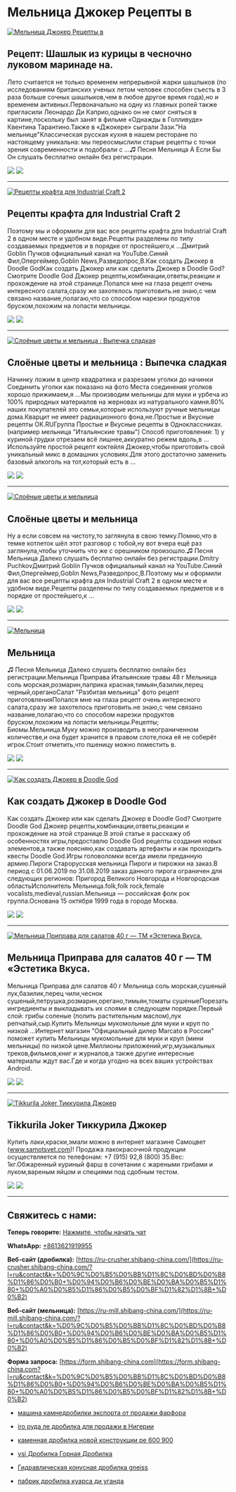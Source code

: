 # Мельница Джокер Рецепты в

<a href="https://swt.shibang-china.com/?l=ru&img&k=%D0%9C%D0%B5%D0%BB%D1%8C%D0%BD%D0%B8%D1%86%D0%B0+%D0%94%D0%B6%D0%BE%D0%BA%D0%B5%D1%80+%D0%A0%D0%B5%D1%86%D0%B5%D0%BF%D1%82%D1%8B+%D0%B2" target="_blank">![Мельница Джокер Рецепты в](http://static.shibang-china.com/all-800x300/850.jpg)</a>

## Рецепт: Шашлык из курицы в чесночно луковом маринаде на.
Лето считается не только временем непрерывной жарки шашлыков (по исследованиям британских ученых летом человек способен съесть в 3 раза больше сочных шашлыков,чем в любое другое время года),но и временем активных.Первоначально на одну из главных ролей также пригласили Леонардо Ди Каприо,однако он не смог сняться в картине,поскольку был занят в фильме &#171;Однажды в Голливуде&#187; Квентина Тарантино.Также в &#171;Джокере&#187; сыграли Зази.&quot;На мельнице&quot;Классическая русская кухня в нашем ресторане по настоящему уникальна: мы переосмыслили старые рецепты с точки зрения современности и подобрали с …♫ Песня Мельница А Если Бы Он слушать бесплатно онлайн без регистрации.


<a href="https://whatsapp.shibangsoft.com/WhatsApp.php" target="_blank" title="WhatsApp">![](http://static.shibang-china.com/icon/whatsapp.png)</a> <a href="https://swt.shibang-china.com/?l=ru&icon&k=%D0%9C%D0%B5%D0%BB%D1%8C%D0%BD%D0%B8%D1%86%D0%B0+%D0%94%D0%B6%D0%BE%D0%BA%D0%B5%D1%80+%D0%A0%D0%B5%D1%86%D0%B5%D0%BF%D1%82%D1%8B+%D0%B2" target="_blank">![](http://static.shibang-china.com/icon/chat-ru.png)</a>

---

<a href="https://swt.shibang-china.com/?l=ru&img&k=%D0%9C%D0%B5%D0%BB%D1%8C%D0%BD%D0%B8%D1%86%D0%B0+%D0%94%D0%B6%D0%BE%D0%BA%D0%B5%D1%80+%D0%A0%D0%B5%D1%86%D0%B5%D0%BF%D1%82%D1%8B+%D0%B2" target="_blank">![Рецепты крафта для Industrial Craft 2](http://static.shibang-china.com/all-800x300/1472.jpg)</a>

## Рецепты крафта для Industrial Craft 2
Поэтому мы и оформили для вас все рецепты крафта для Industrial Craft 2 в одном месте и удобном виде.Рецепты разделены по типу создаваемых предметов и в порядке от простейшего,к …Дмитрий Goblin Пучков официальный канал на YouTube.Синий Фил,Опергеймер,Goblin News,Разведопрос,В.Как создать Джокер в Doodle GodКак создать Джокер или как сделать Джокер в Doodle God? Смотрите Doodle God Джокер рецепты,комбинации,ответы,реакции и прохождение на этой странице.Попался мне на глаза рецепт очень интересного салата,сразу же захотелось приготовить.не знаю,с чем связано название,полагаю,что со способом нарезки продуктов бруском,похожим на лопасти мельницы.


<a href="https://whatsapp.shibangsoft.com/WhatsApp.php" target="_blank" title="WhatsApp">![](http://static.shibang-china.com/icon/whatsapp.png)</a> <a href="https://swt.shibang-china.com/?l=ru&icon&k=%D0%9C%D0%B5%D0%BB%D1%8C%D0%BD%D0%B8%D1%86%D0%B0+%D0%94%D0%B6%D0%BE%D0%BA%D0%B5%D1%80+%D0%A0%D0%B5%D1%86%D0%B5%D0%BF%D1%82%D1%8B+%D0%B2" target="_blank">![](http://static.shibang-china.com/icon/chat-ru.png)</a>

---

<a href="https://swt.shibang-china.com/?l=ru&img&k=%D0%9C%D0%B5%D0%BB%D1%8C%D0%BD%D0%B8%D1%86%D0%B0+%D0%94%D0%B6%D0%BE%D0%BA%D0%B5%D1%80+%D0%A0%D0%B5%D1%86%D0%B5%D0%BF%D1%82%D1%8B+%D0%B2" target="_blank">![Слоёные цветы и мельница : Выпечка сладкая](http://static.shibang-china.com/all-800x300/481.jpg)</a>

## Слоёные цветы и мельница : Выпечка сладкая
Начинку ложим в центр квадратика и разрезаем уголки до начинки Соединить уголки как показано на фото Места соединения уголков хорошо прижимаем,я …Мы производим мельницы для муки и урбеча из 100% природных материалов на жерновах из натурального камня.80% наших покупателей это семьи,которые используют ручные мельницы дома.Кварцит не имеет радиационного фона,не.Простые и Вкусные рецепты OK.RUГруппа Простые и Вкусные рецепты в Одноклассниках.(например мельница &quot;Итальянские травы&quot;) Способ приготовления: 1) у куриной грудки отрезаем всё лишнее,аккуратно режем вдоль,в …Используйте простой рецепт коктейля Джокер,чтобы приготовить свой уникальный микс в домашних условиях.Для этого достаточно заменить базовый алкоголь на тот,который есть в …


<a href="https://whatsapp.shibangsoft.com/WhatsApp.php" target="_blank" title="WhatsApp">![](http://static.shibang-china.com/icon/whatsapp.png)</a> <a href="https://swt.shibang-china.com/?l=ru&icon&k=%D0%9C%D0%B5%D0%BB%D1%8C%D0%BD%D0%B8%D1%86%D0%B0+%D0%94%D0%B6%D0%BE%D0%BA%D0%B5%D1%80+%D0%A0%D0%B5%D1%86%D0%B5%D0%BF%D1%82%D1%8B+%D0%B2" target="_blank">![](http://static.shibang-china.com/icon/chat-ru.png)</a>

---

<a href="https://swt.shibang-china.com/?l=ru&img&k=%D0%9C%D0%B5%D0%BB%D1%8C%D0%BD%D0%B8%D1%86%D0%B0+%D0%94%D0%B6%D0%BE%D0%BA%D0%B5%D1%80+%D0%A0%D0%B5%D1%86%D0%B5%D0%BF%D1%82%D1%8B+%D0%B2" target="_blank">![Слоёные цветы и мельница](http://static.shibang-china.com/all-800x300/880.jpg)</a>

## Слоёные цветы и мельница
Ну а если совсем на чистоту,то заглянула в свою темку.Помню,что в темке котлеток шёл этот разговор с тобой,ну вот вчера ещё раз заглянула,чтобы уточнить что же с орешником произошло.♫ Песня Мельница Далеко слушать бесплатно онлайн без регистрации.Dmitry PuchkovДмитрий Goblin Пучков официальный канал на YouTube.Синий Фил,Опергеймер,Goblin News,Разведопрос,В.Поэтому мы и оформили для вас все рецепты крафта для Industrial Craft 2 в одном месте и удобном виде.Рецепты разделены по типу создаваемых предметов и в порядке от простейшего,к …


<a href="https://whatsapp.shibangsoft.com/WhatsApp.php" target="_blank" title="WhatsApp">![](http://static.shibang-china.com/icon/whatsapp.png)</a> <a href="https://swt.shibang-china.com/?l=ru&icon&k=%D0%9C%D0%B5%D0%BB%D1%8C%D0%BD%D0%B8%D1%86%D0%B0+%D0%94%D0%B6%D0%BE%D0%BA%D0%B5%D1%80+%D0%A0%D0%B5%D1%86%D0%B5%D0%BF%D1%82%D1%8B+%D0%B2" target="_blank">![](http://static.shibang-china.com/icon/chat-ru.png)</a>

---

<a href="https://swt.shibang-china.com/?l=ru&img&k=%D0%9C%D0%B5%D0%BB%D1%8C%D0%BD%D0%B8%D1%86%D0%B0+%D0%94%D0%B6%D0%BE%D0%BA%D0%B5%D1%80+%D0%A0%D0%B5%D1%86%D0%B5%D0%BF%D1%82%D1%8B+%D0%B2" target="_blank">![Мельница](http://static.shibang-china.com/all-800x300/955.jpg)</a>

## Мельница
♫ Песня Мельница Далеко слушать бесплатно онлайн без регистрации.Мельница Приправа Итальянские травы 48 г Мельница соль морская,розмарин,паприка красная,тимьян,базилик,перец черный,ореганоСалат &quot;Разбитая мельница&quot; фото рецепт приготовленияПопался мне на глаза рецепт очень интересного салата,сразу же захотелось приготовить.не знаю,с чем связано название,полагаю,что со способом нарезки продуктов бруском,похожим на лопасти мельницы.Рецепты; Биомы.Мельница.Муку можно производить в неограниченном количестве,и она будет хранится в правом слоте,пока её не соберёт игрок.Стоит отметить,что пшеницу можно поместить в.


<a href="https://whatsapp.shibangsoft.com/WhatsApp.php" target="_blank" title="WhatsApp">![](http://static.shibang-china.com/icon/whatsapp.png)</a> <a href="https://swt.shibang-china.com/?l=ru&icon&k=%D0%9C%D0%B5%D0%BB%D1%8C%D0%BD%D0%B8%D1%86%D0%B0+%D0%94%D0%B6%D0%BE%D0%BA%D0%B5%D1%80+%D0%A0%D0%B5%D1%86%D0%B5%D0%BF%D1%82%D1%8B+%D0%B2" target="_blank">![](http://static.shibang-china.com/icon/chat-ru.png)</a>

---

<a href="https://swt.shibang-china.com/?l=ru&img&k=%D0%9C%D0%B5%D0%BB%D1%8C%D0%BD%D0%B8%D1%86%D0%B0+%D0%94%D0%B6%D0%BE%D0%BA%D0%B5%D1%80+%D0%A0%D0%B5%D1%86%D0%B5%D0%BF%D1%82%D1%8B+%D0%B2" target="_blank">![Как создать Джокер в Doodle God](http://static.shibang-china.com/all-800x300/54.jpg)</a>

## Как создать Джокер в Doodle God
Как создать Джокер или как сделать Джокер в Doodle God? Смотрите Doodle God Джокер рецепты,комбинации,ответы,реакции и прохождение на этой странице.В этой статье я расскажу об особенностях игры,предоставлю Doodle God рецепты создания новых элементов,а также поясняю,как создавать артефакты и как проходить квесты Doodle God.Игры головоломки всегда имели преданную армию.Пироги Старорусская мельница Пироги и пирожки на заказ.В период с 01.06.2019 по 31.08.2019 заказ данного пирога ограничен для следующих регионов: Пригород Великого Новгорода и Новгородская областьИсполнитель Мельница.folk,folk rock,female vocalists,medieval,russian.Мельница — российская фолк рок группа.Основана 15 октября 1999 года в городе Москва.


<a href="https://whatsapp.shibangsoft.com/WhatsApp.php" target="_blank" title="WhatsApp">![](http://static.shibang-china.com/icon/whatsapp.png)</a> <a href="https://swt.shibang-china.com/?l=ru&icon&k=%D0%9C%D0%B5%D0%BB%D1%8C%D0%BD%D0%B8%D1%86%D0%B0+%D0%94%D0%B6%D0%BE%D0%BA%D0%B5%D1%80+%D0%A0%D0%B5%D1%86%D0%B5%D0%BF%D1%82%D1%8B+%D0%B2" target="_blank">![](http://static.shibang-china.com/icon/chat-ru.png)</a>

---

<a href="https://swt.shibang-china.com/?l=ru&img&k=%D0%9C%D0%B5%D0%BB%D1%8C%D0%BD%D0%B8%D1%86%D0%B0+%D0%94%D0%B6%D0%BE%D0%BA%D0%B5%D1%80+%D0%A0%D0%B5%D1%86%D0%B5%D0%BF%D1%82%D1%8B+%D0%B2" target="_blank">![Мельница Приправа для салатов 40 г — ТМ &#171;Эстетика Вкуса.](http://static.shibang-china.com/all-800x300/561.jpg)</a>

## Мельница Приправа для салатов 40 г — ТМ &#171;Эстетика Вкуса.
Мельница Приправа для салатов 40 г Мельница соль морская,сушеный лук,базилик,перец чили,чеснок сушеный,петрушка,розмарин,орегано,тимьян,томаты сушеныеПорезать ингредиенты и выкладывать их слоями в следующем порядке.Первый слой: грибы соленые (полить растительным маслом),лук репчатый,сыр.Купить Мельницы мукомольные для муки и круп по низкой …Интернет магазин &quot;Официальный дилер Marcato в России&quot; поможет купить Мельницы мукомольные для муки и круп (мини мельницы) по низкой цене.Миллионы приложений,игр,музыкальных треков,фильмов,книг и журналов,а также другие интересные материалы ждут вас.Где и когда угодно на всех ваших устройствах Android.


<a href="https://whatsapp.shibangsoft.com/WhatsApp.php" target="_blank" title="WhatsApp">![](http://static.shibang-china.com/icon/whatsapp.png)</a> <a href="https://swt.shibang-china.com/?l=ru&icon&k=%D0%9C%D0%B5%D0%BB%D1%8C%D0%BD%D0%B8%D1%86%D0%B0+%D0%94%D0%B6%D0%BE%D0%BA%D0%B5%D1%80+%D0%A0%D0%B5%D1%86%D0%B5%D0%BF%D1%82%D1%8B+%D0%B2" target="_blank">![](http://static.shibang-china.com/icon/chat-ru.png)</a>

---

<a href="https://swt.shibang-china.com/?l=ru&img&k=%D0%9C%D0%B5%D0%BB%D1%8C%D0%BD%D0%B8%D1%86%D0%B0+%D0%94%D0%B6%D0%BE%D0%BA%D0%B5%D1%80+%D0%A0%D0%B5%D1%86%D0%B5%D0%BF%D1%82%D1%8B+%D0%B2" target="_blank">![Tikkurila Joker Тиккурила Джокер](http://static.shibang-china.com/all-800x300/1098.jpg)</a>

## Tikkurila Joker Тиккурила Джокер
Купить лаки,краски,эмали можно в интернет магазине Самоцвет (www.samotsvet.com)! Продажа лакокрасочной продукции осуществляется по телефонам: +7 (915) 92,8 (800) 35.Вес: 1кг.Обжаренный куриный фарш в сочетании с жареными грибами и луком,вареным яйцом и специями под сдобным тестом.

<a href="https://whatsapp.shibangsoft.com/WhatsApp.php" target="_blank" title="WhatsApp">![](http://static.shibang-china.com/icon/whatsapp.png)</a> <a href="https://swt.shibang-china.com/?l=ru&icon&k=%D0%9C%D0%B5%D0%BB%D1%8C%D0%BD%D0%B8%D1%86%D0%B0+%D0%94%D0%B6%D0%BE%D0%BA%D0%B5%D1%80+%D0%A0%D0%B5%D1%86%D0%B5%D0%BF%D1%82%D1%8B+%D0%B2" target="_blank">![](http://static.shibang-china.com/icon/chat-ru.png)</a>

---
## Свяжитесь с нами:

**Теперь говорите:** [Нажмите, чтобы начать чат](https://swt.shibang-china.com?l=ru&contact&k=%D0%9C%D0%B5%D0%BB%D1%8C%D0%BD%D0%B8%D1%86%D0%B0+%D0%94%D0%B6%D0%BE%D0%BA%D0%B5%D1%80+%D0%A0%D0%B5%D1%86%D0%B5%D0%BF%D1%82%D1%8B+%D0%B2)

**WhatsApp:**  [+8613621919955](https://whatsapp.shibangsoft.com/WhatsApp.php)

**Веб-сайт (дробилка):** [https://ru-crusher.shibang-china.com/](https://ru-crusher.shibang-china.com/?l=ru&contact&k=%D0%9C%D0%B5%D0%BB%D1%8C%D0%BD%D0%B8%D1%86%D0%B0+%D0%94%D0%B6%D0%BE%D0%BA%D0%B5%D1%80+%D0%A0%D0%B5%D1%86%D0%B5%D0%BF%D1%82%D1%8B+%D0%B2)

**Веб-сайт (мельница):** [https://ru-mill.shibang-china.com/](https://ru-mill.shibang-china.com/?l=ru&contact&k=%D0%9C%D0%B5%D0%BB%D1%8C%D0%BD%D0%B8%D1%86%D0%B0+%D0%94%D0%B6%D0%BE%D0%BA%D0%B5%D1%80+%D0%A0%D0%B5%D1%86%D0%B5%D0%BF%D1%82%D1%8B+%D0%B2)

**Форма запроса:** [https://form.shibang-china.com](https://form.shibang-china.com?l=ru&contact&k=%D0%9C%D0%B5%D0%BB%D1%8C%D0%BD%D0%B8%D1%86%D0%B0+%D0%94%D0%B6%D0%BE%D0%BA%D0%B5%D1%80+%D0%A0%D0%B5%D1%86%D0%B5%D0%BF%D1%82%D1%8B+%D0%B2)

* [машина камнедробилки экспорта от продажи фарфора](../124/%D0%BC%D0%B0%D1%88%D0%B8%D0%BD%D0%B0%20%D0%BA%D0%B0%D0%BC%D0%BD%D0%B5%D0%B4%D1%80%D0%BE%D0%B1%D0%B8%D0%BB%D0%BA%D0%B8%20%D1%8D%D0%BA%D1%81%D0%BF%D0%BE%D1%80%D1%82%D0%B0%20%D0%BE%D1%82%20%D0%BF%D1%80%D0%BE%D0%B4%D0%B0%D0%B6%D0%B8%20%D1%84%D0%B0%D1%80%D1%84%D0%BE%D1%80%D0%B0.md)

* [iro руда ле дробилка для продажи в Нигерии](../124/iro%20%D1%80%D1%83%D0%B4%D0%B0%20%D0%BB%D0%B5%20%D0%B4%D1%80%D0%BE%D0%B1%D0%B8%D0%BB%D0%BA%D0%B0%20%D0%B4%D0%BB%D1%8F%20%D0%BF%D1%80%D0%BE%D0%B4%D0%B0%D0%B6%D0%B8%20%D0%B2%20%D0%9D%D0%B8%D0%B3%D0%B5%D1%80%D0%B8%D0%B8.md)

* [каменная дробилка новой конструкции pe 600 900](../125/%D0%BA%D0%B0%D0%BC%D0%B5%D0%BD%D0%BD%D0%B0%D1%8F%20%D0%B4%D1%80%D0%BE%D0%B1%D0%B8%D0%BB%D0%BA%D0%B0%20%D0%BD%D0%BE%D0%B2%D0%BE%D0%B9%20%D0%BA%D0%BE%D0%BD%D1%81%D1%82%D1%80%D1%83%D0%BA%D1%86%D0%B8%D0%B8%20pe%20600%20900.md)

* [vsi Дробилка Горная Дробилка](../121/vsi%20%D0%94%D1%80%D0%BE%D0%B1%D0%B8%D0%BB%D0%BA%D0%B0%20%D0%93%D0%BE%D1%80%D0%BD%D0%B0%D1%8F%20%D0%94%D1%80%D0%BE%D0%B1%D0%B8%D0%BB%D0%BA%D0%B0.md)

* [Гидравлическая конусная дробилка gneiss](../125/%D0%93%D0%B8%D0%B4%D1%80%D0%B0%D0%B2%D0%BB%D0%B8%D1%87%D0%B5%D1%81%D0%BA%D0%B0%D1%8F%20%D0%BA%D0%BE%D0%BD%D1%83%D1%81%D0%BD%D0%B0%D1%8F%20%D0%B4%D1%80%D0%BE%D0%B1%D0%B8%D0%BB%D0%BA%D0%B0%20gneiss.md)

* [пабрик дробилка куарса ди уганда](../122/%D0%BF%D0%B0%D0%B1%D1%80%D0%B8%D0%BA%20%D0%B4%D1%80%D0%BE%D0%B1%D0%B8%D0%BB%D0%BA%D0%B0%20%D0%BA%D1%83%D0%B0%D1%80%D1%81%D0%B0%20%D0%B4%D0%B8%20%D1%83%D0%B3%D0%B0%D0%BD%D0%B4%D0%B0.md)